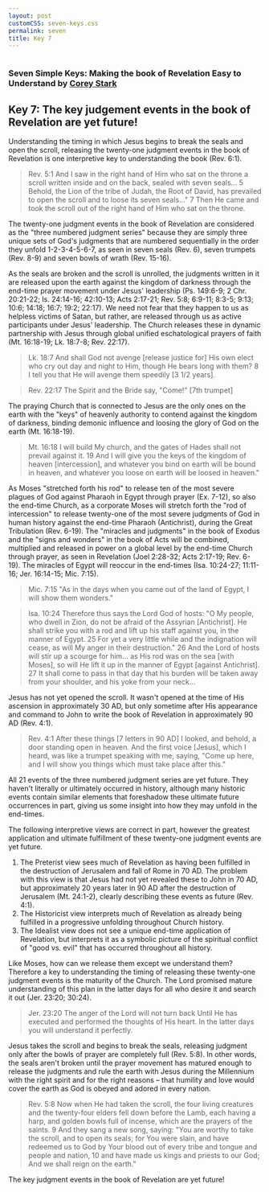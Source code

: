 ```yaml
---
layout: post
customCSS: seven-keys.css
permalink: seven
title: Key 7
---
```


<div class="article-header">
</div>

<article>

<div class="intro">
<a href="/"><img src="https://pbs.twimg.com/profile_images/2169145741/white_bowl__400x400.png" alt="" class="avatar"></a>

<h3 id="fittext_3">Seven Simple Keys: Making the book of Revelation Easy to Understand by <a href="http://coreystark.com">Corey Stark</a></h3>
<h1 id="fittext_2">Key 7: The key judgement events in the book of Revelation are yet future!</h1>

<script type="text/javascript">
$("#fittext_2").fitText(1, { minFontSize: '32px', maxFontSize: '50px' });
$("#fittext_3").fitText(1, { minFontSize: '18px', maxFontSize: '24px' });
</script>
</div>
Understanding the timing in which Jesus begins to break the seals and open the scroll, releasing the twenty-one judgment events in the book of Revelation is one interpretive key to understanding the book (Rev. 6:1).

>Rev. 5:1 And I saw in the right hand of Him who sat on the throne a scroll written inside and on the back, sealed with seven seals... 5 Behold, the Lion of the tribe of Judah, the Root of David, has prevailed to open the scroll and to loose its seven seals..." 7 Then He came and took the scroll out of the right hand of Him who sat on the throne.

The twenty-one judgment events in the book of Revelation are considered as the "three numbered judgment series" because they are simply three unique sets of God's judgments that are numbered sequentially in the order they unfold 1-2-3-4-5-6-7, as seen in seven seals (Rev. 6), seven trumpets (Rev. 8-9) and seven bowls of wrath (Rev. 15-16).

As the seals are broken and the scroll is unrolled, the judgments written in it are released upon the earth against the kingdom of darkness through the end-time prayer movement under Jesus' leadership (Ps. 149:6-9; 2 Chr. 20:21-22; Is. 24:14-16; 42:10-13; Acts 2:17-21; Rev. 5:8; 6:9-11; 8:3-5; 9:13; 10:6; 14:18; 16:7; 19:2; 22:17). We need not fear that they happen to us as helpless victims of Satan, but rather, are released through us as active participants under Jesus' leadership. The Church releases these in dynamic partnership with Jesus through global unified eschatological prayers of faith (Mt. 16:18-19; Lk. 18:7-8; Rev. 22:17).

>Lk. 18:7 And shall God not avenge [release justice for] His own elect who cry out day and night to Him, though He bears long with them? 8 I tell you that He will avenge them speedily [3 1/2 years].

>Rev. 22:17 The Spirit and the Bride say, "Come!" [7th trumpet]

The praying Church that is connected to Jesus are the only ones on the earth with the "keys" of heavenly authority to contend against the kingdom of darkness, binding demonic influence and loosing the glory of God on the earth (Mt. 16:18-19).

>Mt. 16:18 I will build My church, and the gates of Hades shall not prevail against it. 19 And I will give you the keys of the kingdom of heaven [intercession], and whatever you bind on earth will be bound in heaven, and whatever you loose on earth will be loosed in heaven."

As Moses "stretched forth his rod" to release ten of the most severe plagues of God against Pharaoh in Egypt through prayer (Ex. 7-12), so also the end-time Church, as a corporate Moses will stretch forth the "rod of intercession" to release twenty-one of the most severe judgments of God in human history against the end-time Pharaoh (Antichrist), during the Great Tribulation (Rev. 6-19). The "miracles and judgments" in the book of Exodus and the "signs and wonders" in the book of Acts will be combined, multiplied and released in power on a global level by the end-time Church through prayer, as seen in Revelation (Joel 2:28-32; Acts 2:17-19; Rev. 6-19). The miracles of Egypt will reoccur in the end-times (Isa. 10:24-27; 11:11-16; Jer. 16:14-15; Mic. 7:15).

>Mic. 7:15 "As in the days when you came out of the land of Egypt, I will show them wonders."

>Isa. 10:24 Therefore thus says the Lord God of hosts: "O My people, who dwell in Zion, do not be afraid of the Assyrian [Antichrist]. He shall strike you with a rod and lift up his staff against you, in the manner of Egypt. 25 For yet a very little while and the indignation will cease, as will My anger in their destruction." 26 And the Lord of hosts will stir up a scourge for him... as His rod was on the sea [with Moses], so will He lift it up in the manner of Egypt [against Antichrist]. 27 It shall come to pass in that day that his burden will be taken away from your shoulder, and his yoke from your neck...

Jesus has not yet opened the scroll. It wasn't opened at the time of His ascension in approximately 30 AD, but only sometime after His appearance and command to John to write the book of Revelation in approximately 90 AD (Rev. 4:1).

>Rev. 4:1 After these things [7 letters in 90 AD] I looked, and behold, a door standing open in heaven. And the first voice [Jesus], which I heard, was like a trumpet speaking with me, saying, "Come up here, and I will show you things which must take place after this."

All 21 events of the three numbered judgment series are yet future. They haven't literally or ultimately occurred in history, although many historic events contain similar elements that foreshadow these ultimate future occurrences in part, giving us some insight into how they may unfold in the end-times.

The following interpretive views are correct in part, however the greatest application and ultimate fulfillment of these twenty-one judgment events are yet future.

1. The Preterist view sees much of Revelation as having been fulfilled in the destruction of Jerusalem and fall of Rome in 70 AD. The problem with this view is that Jesus had not yet revealed these to John in 70 AD, but approximately 20 years later in 90 AD after the destruction of Jerusalem (Mt. 24:1-2), clearly describing these events as future (Rev. 4:1).
2. The Historicist view interprets much of Revelation as already being fulfilled in a progressive unfolding throughout Church history.
3. The Idealist view does not see a unique end-time application of Revelation, but interprets it as a symbolic picture of the spiritual conflict of "good vs. evil" that has occurred throughout all history.

Like Moses, how can we release them except we understand them? Therefore a key to understanding the timing of releasing these twenty-one judgment events is the maturity of the Church. The Lord promised mature understanding of this plan in the latter days for all who desire it and search it out (Jer. 23:20; 30:24).

>Jer. 23:20 The anger of the Lord will not turn back Until He has executed and performed the thoughts of His heart. In the latter days you will understand it perfectly.

Jesus takes the scroll and begins to break the seals, releasing judgment only after the bowls of prayer are completely full (Rev. 5:8). In other words, the seals aren't broken until the prayer movement has matured enough to release the judgments and rule the earth with Jesus during the Millennium with the right spirit and for the right reasons – that humility and love would cover the earth as God is obeyed and adored in every nation.

>Rev. 5:8 Now when He had taken the scroll, the four living creatures and the twenty-four elders fell down before the Lamb, each having a harp, and golden bowls full of incense, which are the prayers of the saints. 9 And they sang a new song, saying: "You are worthy to take the scroll, and to open its seals; for You were slain, and have redeemed us to God by Your blood out of every tribe and tongue and people and nation, 10 and have made us kings and priests to our God; And we shall reign on the earth."

The key judgment events in the book of Revelation are yet future!
</article>
